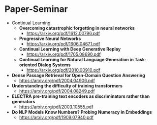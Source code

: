 # Paper-Seminar

- Continual Learning
  - **Overcoming catastrophic forgetting in neural networks**
    - https://arxiv.org/pdf/1612.00796.pdf
  - **Progressive Neural Networks**
    - https://arxiv.org/pdf/1606.04671.pdf
  - **Continual Learning with Deep Generative Replay**
    - https://arxiv.org/pdf/1705.08690.pdf
  - **Continual Learning for Natural Language Generation in Task-oriented Dialog Systems**
    - https://arxiv.org/pdf/2010.00910.pdf
- **Dense Passage Retrieval for Open-Domain Question Answering**
  - https://arxiv.org/pdf/2004.04906.pdf
- **Understanding the difficulty of training transformers**
  - https://arxiv.org/pdf/2004.08249.pdf
- **ELECTRA pre-training text encoders as discriminators rather than generators**
  - https://arxiv.org/pdf/2003.10555.pdf
- **Do NLP Models Know Numbers? Probing Numeracy in Embeddings**
  - https://arxiv.org/pdf/1909.07940.pdf
